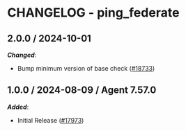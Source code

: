 # CHANGELOG - ping_federate

<!-- towncrier release notes start -->

## 2.0.0 / 2024-10-01

***Changed***:

* Bump minimum version of base check ([#18733](https://github.com/DataDog/integrations-core/pull/18733))

## 1.0.0 / 2024-08-09 / Agent 7.57.0

***Added***:

* Initial Release ([#17973](https://github.com/DataDog/integrations-core/pull/17973))
